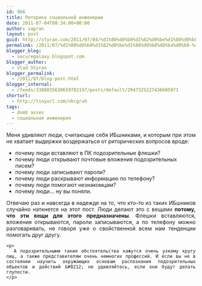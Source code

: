 ```yaml
---
id: 966
title: Риторика социальной инженерии
date: 2011-07-04T08:34:00+00:00
author: sapran
layout: post
guid: http://styran.com/2011/07/04/%d1%80%d0%b8%d1%82%d0%be%d1%80%d0%b8%d0%ba%d0%b0-%d1%81%d0%be%d1%86%d0%b8%d0%b0%d0%bb%d1%8c%d0%bd%d0%be%d0%b9-%d0%b8%d0%bd%d0%b6%d0%b5%d0%bd%d0%b5%d1%80%d0%b8%d0%b8/
permalink: /2011/07/%d1%80%d0%b8%d1%82%d0%be%d1%80%d0%b8%d0%ba%d0%b0-%d1%81%d0%be%d1%86%d0%b8%d0%b0%d0%bb%d1%8c%d0%bd%d0%be%d0%b9-%d0%b8%d0%bd%d0%b6%d0%b5%d0%bd%d0%b5%d1%80%d0%b8%d0%b8/
blogger_blog:
  - securegalaxy.blogspot.com
blogger_author:
  - Vlad Styran
blogger_permalink:
  - /2011/07/blog-post.html
blogger_internal:
  - /feeds/3388835630659782197/posts/default/2947325227436605071
shorturl:
  - http://tinyurl.com/nkcgruh
tags:
  - dumb asses
  - социальная инженерия
---
```

<div dir="ltr" style="text-align: left;">
  <div style="text-align: justify;">
    Меня удивляют люди, считающие себя ИБшниками, и которым при этом не хватает выдержки воздержаться от риторических вопросов вроде:
  </div>
  
  <ul style="text-align: left;">
    <li>
      почему люди вставляют в ПК подозрительные флешки?
    </li>
    <li>
      почему люди открывают почтовые вложения подозрительных писем?
    </li>
    <li>
      почему люди записывают пароли?&nbsp;
    </li>
    <li>
      почему люди раскрывают информацию по телефону?
    </li>
    <li>
      почему люди помогают незнакомцам?
    </li>
    <li>
      почему люди&#8230; ну вы поняли.
    </li>
  </ul>
  
  <div style="text-align: justify;">
    Отвечаю раз и навсегда в надежде на то, что кто-то из таких ИБшников случайно наткнется на этот пост. Люди делают это с вещами <b>потому, что эти вещи для этого предназначены</b>. Флешки вставляются, вложения открываются, пароли записываются, а по телефону можно разговаривать, не говоря уже о свойственной всем нам тенденции помогать друг другу.</p> 
    
    <p>
      А подозрительными такие обстоятельства кажутся очень узкому кругу лиц, а также представителям очень немногих профессий. И если вы не в состоянии научить окружающих основам распознания подозрительных объектов и действий &#8212; не удивляйтесь, если они будут делать глупости.
    </p>
  </div>
</div>

<div class="addtoany_share_save_container addtoany_content_bottom">
  <div class="a2a_kit a2a_kit_size_32 addtoany_list a2a_target" id="wpa2a_175">
    <a class="a2a_button_facebook" href="http://www.addtoany.com/add_to/facebook?linkurl=https%3A%2F%2Fblog.styran.com%2F2011%2F07%2F%25d1%2580%25d0%25b8%25d1%2582%25d0%25be%25d1%2580%25d0%25b8%25d0%25ba%25d0%25b0-%25d1%2581%25d0%25be%25d1%2586%25d0%25b8%25d0%25b0%25d0%25bb%25d1%258c%25d0%25bd%25d0%25be%25d0%25b9-%25d0%25b8%25d0%25bd%25d0%25b6%25d0%25b5%25d0%25bd%25d0%25b5%25d1%2580%25d0%25b8%25d0%25b8%2F&linkname=%D0%A0%D0%B8%D1%82%D0%BE%D1%80%D0%B8%D0%BA%D0%B0%20%D1%81%D0%BE%D1%86%D0%B8%D0%B0%D0%BB%D1%8C%D0%BD%D0%BE%D0%B9%20%D0%B8%D0%BD%D0%B6%D0%B5%D0%BD%D0%B5%D1%80%D0%B8%D0%B8" title="Facebook" rel="nofollow" target="_blank"></a><a class="a2a_button_twitter" href="http://www.addtoany.com/add_to/twitter?linkurl=https%3A%2F%2Fblog.styran.com%2F2011%2F07%2F%25d1%2580%25d0%25b8%25d1%2582%25d0%25be%25d1%2580%25d0%25b8%25d0%25ba%25d0%25b0-%25d1%2581%25d0%25be%25d1%2586%25d0%25b8%25d0%25b0%25d0%25bb%25d1%258c%25d0%25bd%25d0%25be%25d0%25b9-%25d0%25b8%25d0%25bd%25d0%25b6%25d0%25b5%25d0%25bd%25d0%25b5%25d1%2580%25d0%25b8%25d0%25b8%2F&linkname=%D0%A0%D0%B8%D1%82%D0%BE%D1%80%D0%B8%D0%BA%D0%B0%20%D1%81%D0%BE%D1%86%D0%B8%D0%B0%D0%BB%D1%8C%D0%BD%D0%BE%D0%B9%20%D0%B8%D0%BD%D0%B6%D0%B5%D0%BD%D0%B5%D1%80%D0%B8%D0%B8" title="Twitter" rel="nofollow" target="_blank"></a><a class="a2a_button_google_plus" href="http://www.addtoany.com/add_to/google_plus?linkurl=https%3A%2F%2Fblog.styran.com%2F2011%2F07%2F%25d1%2580%25d0%25b8%25d1%2582%25d0%25be%25d1%2580%25d0%25b8%25d0%25ba%25d0%25b0-%25d1%2581%25d0%25be%25d1%2586%25d0%25b8%25d0%25b0%25d0%25bb%25d1%258c%25d0%25bd%25d0%25be%25d0%25b9-%25d0%25b8%25d0%25bd%25d0%25b6%25d0%25b5%25d0%25bd%25d0%25b5%25d1%2580%25d0%25b8%25d0%25b8%2F&linkname=%D0%A0%D0%B8%D1%82%D0%BE%D1%80%D0%B8%D0%BA%D0%B0%20%D1%81%D0%BE%D1%86%D0%B8%D0%B0%D0%BB%D1%8C%D0%BD%D0%BE%D0%B9%20%D0%B8%D0%BD%D0%B6%D0%B5%D0%BD%D0%B5%D1%80%D0%B8%D0%B8" title="Google+" rel="nofollow" target="_blank"></a><a class="a2a_button_linkedin" href="http://www.addtoany.com/add_to/linkedin?linkurl=https%3A%2F%2Fblog.styran.com%2F2011%2F07%2F%25d1%2580%25d0%25b8%25d1%2582%25d0%25be%25d1%2580%25d0%25b8%25d0%25ba%25d0%25b0-%25d1%2581%25d0%25be%25d1%2586%25d0%25b8%25d0%25b0%25d0%25bb%25d1%258c%25d0%25bd%25d0%25be%25d0%25b9-%25d0%25b8%25d0%25bd%25d0%25b6%25d0%25b5%25d0%25bd%25d0%25b5%25d1%2580%25d0%25b8%25d0%25b8%2F&linkname=%D0%A0%D0%B8%D1%82%D0%BE%D1%80%D0%B8%D0%BA%D0%B0%20%D1%81%D0%BE%D1%86%D0%B8%D0%B0%D0%BB%D1%8C%D0%BD%D0%BE%D0%B9%20%D0%B8%D0%BD%D0%B6%D0%B5%D0%BD%D0%B5%D1%80%D0%B8%D0%B8" title="LinkedIn" rel="nofollow" target="_blank"></a><a class="a2a_dd addtoany_share_save" href="https://www.addtoany.com/share"></a>
  </div>
</div>